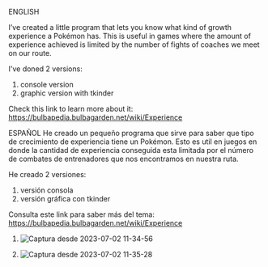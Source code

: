 ENGLISH

I’ve created a little program that lets you know what kind of growth experience a Pokémon has.
This is useful in games where the amount of experience achieved is limited by the number of fights
of coaches we meet on our route.

I've doned 2 versions:

1. console version
2. graphic version with tkinder

Check this link to learn more about it: https://bulbapedia.bulbagarden.net/wiki/Experience


ESPAÑOL
He creado un pequeño programa que sirve para saber que tipo de crecimiento de experiencia tiene un Pokémon.
Esto es util en juegos en donde la cantidad de experiencia conseguida esta limitada por el número de combates
de entrenadores que nos encontramos en nuestra ruta.

He creado 2 versiones:

1. versión consola
2. versión gráfica con tkinder

Consulta este link para saber más del tema: https://bulbapedia.bulbagarden.net/wiki/Experience


1. ![Captura desde 2023-07-02 11-34-56](https://github.com/enriqueseor/pokemon-exp-python/assets/101838134/3c9546a6-0704-4f51-b25e-a2351b0d8480)

2. ![Captura desde 2023-07-02 11-35-28](https://github.com/enriqueseor/pokemon-exp-python/assets/101838134/29081cf1-d3e7-4abf-b31d-6929c1b33a4e)
